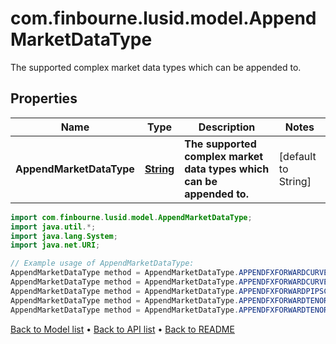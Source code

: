 # com.finbourne.lusid.model.AppendMarketDataType
The supported complex market data types which can be appended to.

## Properties

Name | Type | Description | Notes
------------ | ------------- | ------------- | -------------
**AppendMarketDataType** | [**String**](.md) | **The supported complex market data types which can be appended to.** | [default to String]

```java
import com.finbourne.lusid.model.AppendMarketDataType;
import java.util.*;
import java.lang.System;
import java.net.URI;

// Example usage of AppendMarketDataType:
AppendMarketDataType method = AppendMarketDataType.APPENDFXFORWARDCURVEBYQUOTEREFERENCE;
AppendMarketDataType method = AppendMarketDataType.APPENDFXFORWARDCURVEDATA;
AppendMarketDataType method = AppendMarketDataType.APPENDFXFORWARDPIPSCURVEDATA;
AppendMarketDataType method = AppendMarketDataType.APPENDFXFORWARDTENORCURVEDATA;
AppendMarketDataType method = AppendMarketDataType.APPENDFXFORWARDTENORPIPSCURVEDATA;
```


[Back to Model list](../README.md#documentation-for-models) &#8226; [Back to API list](../README.md#documentation-for-api-endpoints) &#8226; [Back to README](../README.md)
